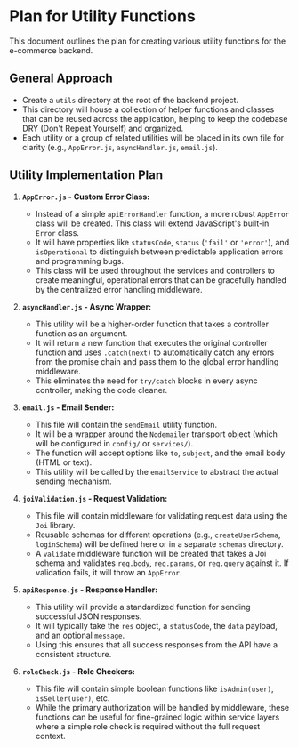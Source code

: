 # Plan for Utility Functions

This document outlines the plan for creating various utility functions for the e-commerce backend.

## General Approach

- Create a `utils` directory at the root of the backend project.
- This directory will house a collection of helper functions and classes that can be reused across the application, helping to keep the codebase DRY (Don't Repeat Yourself) and organized.
- Each utility or a group of related utilities will be placed in its own file for clarity (e.g., `AppError.js`, `asyncHandler.js`, `email.js`).

## Utility Implementation Plan

1.  **`AppError.js` - Custom Error Class:**
    -   Instead of a simple `apiErrorHandler` function, a more robust `AppError` class will be created. This class will extend JavaScript's built-in `Error` class.
    -   It will have properties like `statusCode`, `status` (`'fail'` or `'error'`), and `isOperational` to distinguish between predictable application errors and programming bugs.
    -   This class will be used throughout the services and controllers to create meaningful, operational errors that can be gracefully handled by the centralized error handling middleware.

2.  **`asyncHandler.js` - Async Wrapper:**
    -   This utility will be a higher-order function that takes a controller function as an argument.
    -   It will return a new function that executes the original controller function and uses `.catch(next)` to automatically catch any errors from the promise chain and pass them to the global error handling middleware.
    -   This eliminates the need for `try/catch` blocks in every async controller, making the code cleaner.

3.  **`email.js` - Email Sender:**
    -   This file will contain the `sendEmail` utility function.
    -   It will be a wrapper around the `Nodemailer` transport object (which will be configured in `config/` or `services/`).
    -   The function will accept options like `to`, `subject`, and the email body (HTML or text).
    -   This utility will be called by the `emailService` to abstract the actual sending mechanism.

4.  **`joiValidation.js` - Request Validation:**
    -   This file will contain middleware for validating request data using the `Joi` library.
    -   Reusable schemas for different operations (e.g., `createUserSchema`, `loginSchema`) will be defined here or in a separate `schemas` directory.
    -   A `validate` middleware function will be created that takes a Joi schema and validates `req.body`, `req.params`, or `req.query` against it. If validation fails, it will throw an `AppError`.

5.  **`apiResponse.js` - Response Handler:**
    -   This utility will provide a standardized function for sending successful JSON responses.
    -   It will typically take the `res` object, a `statusCode`, the `data` payload, and an optional `message`.
    -   Using this ensures that all success responses from the API have a consistent structure.

6.  **`roleCheck.js` - Role Checkers:**
    -   This file will contain simple boolean functions like `isAdmin(user)`, `isSeller(user)`, etc.
    -   While the primary authorization will be handled by middleware, these functions can be useful for fine-grained logic within service layers where a simple role check is required without the full request context.

